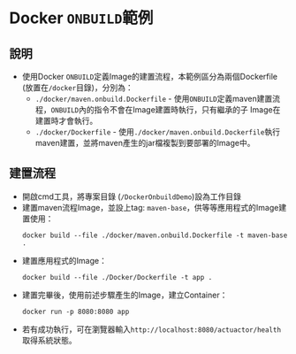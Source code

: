 # Docker `ONBUILD`範例

## 說明
* 使用Docker `ONBUILD`定義Image的建置流程，本範例區分為兩個Dockerfile (放置在`/docker`目錄)，分別為：
    * `./docker/maven.onbuild.Dockerfile` - 使用`ONBUILD`定義maven建置流程，`ONBUILD`內的指令不會在Image建置時執行，只有繼承的子
      Image在建置時才會執行。
    * `./docker/Dockerfile` - 使用`./docker/maven.onbuild.Dockerfile`執行maven建置，並將maven產生的jar檔複製到要部署的Image中。

## 建置流程
* 開啟cmd工具，將專案目錄 (`/DockerOnbuildDemo`)設為工作目錄
* 建置maven流程Image，並設上tag: `maven-base`，供等等應用程式的Image建置使用：
  ```shell
  docker build --file ./docker/maven.onbuild.Dockerfile -t maven-base .
  ```
* 建置應用程式的Image：
  ```shell
  docker build --file ./Docker/Dockerfile -t app .
  ```
* 建置完畢後，使用前述步驟產生的Image，建立Container：
  ```shell
  docker run -p 8080:8080 app
  ```
* 若有成功執行，可在瀏覽器輸入`http://localhost:8080/actuactor/health` 取得系統狀態。